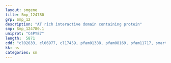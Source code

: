 ```yaml
---
layout: smgene
title: Smp_124780
grp: Smp_12
description: "AT rich interactive domain containing protein"
smp: Smp_124780.1
uniprot: "C4PY87"
length:  5871
cdd: "cl02633, cl06977, cl17459, pfam01388, pfam08169, pfam11717, smart01014"
kk: ns
categories: sm
---
```

